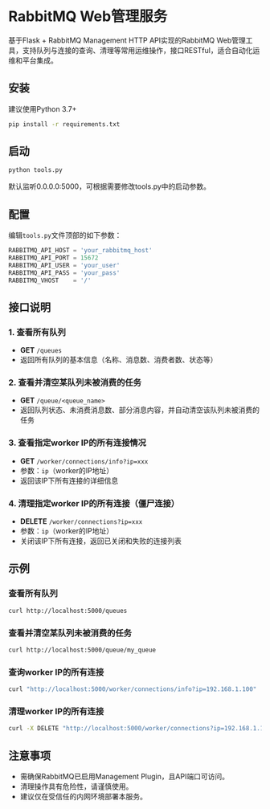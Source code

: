 # RabbitMQ Web管理服务

基于Flask + RabbitMQ Management HTTP API实现的RabbitMQ Web管理工具，支持队列与连接的查询、清理等常用运维操作，接口RESTful，适合自动化运维和平台集成。

## 安装

建议使用Python 3.7+

```bash
pip install -r requirements.txt
```

## 启动

```bash
python tools.py
```

默认监听0.0.0.0:5000，可根据需要修改tools.py中的启动参数。

## 配置

编辑`tools.py`文件顶部的如下参数：

```python
RABBITMQ_API_HOST = 'your_rabbitmq_host'
RABBITMQ_API_PORT = 15672
RABBITMQ_API_USER = 'your_user'
RABBITMQ_API_PASS = 'your_pass'
RABBITMQ_VHOST    = '/'
```

## 接口说明

### 1. 查看所有队列
- **GET** `/queues`
- 返回所有队列的基本信息（名称、消息数、消费者数、状态等）

### 2. 查看并清空某队列未被消费的任务
- **GET** `/queue/<queue_name>`
- 返回队列状态、未消费消息数、部分消息内容，并自动清空该队列未被消费的任务

### 3. 查看指定worker IP的所有连接情况
- **GET** `/worker/connections/info?ip=xxx`
- 参数：`ip`（worker的IP地址）
- 返回该IP下所有连接的详细信息

### 4. 清理指定worker IP的所有连接（僵尸连接）
- **DELETE** `/worker/connections?ip=xxx`
- 参数：`ip`（worker的IP地址）
- 关闭该IP下所有连接，返回已关闭和失败的连接列表

## 示例

### 查看所有队列
```bash
curl http://localhost:5000/queues
```

### 查看并清空某队列未被消费的任务
```bash
curl http://localhost:5000/queue/my_queue
```

### 查询worker IP的所有连接
```bash
curl "http://localhost:5000/worker/connections/info?ip=192.168.1.100"
```

### 清理worker IP的所有连接
```bash
curl -X DELETE "http://localhost:5000/worker/connections?ip=192.168.1.100"
```

## 注意事项
- 需确保RabbitMQ已启用Management Plugin，且API端口可访问。
- 清理操作具有危险性，请谨慎使用。
- 建议仅在受信任的内网环境部署本服务。 